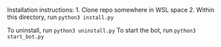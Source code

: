 Installation instructions:
    1. Clone repo somewhere in WSL space
    2. Within this directory, run `python3 install.py`

To uninstall, run `python3 uninstall.py`
To start the bot, run `python3 start_bot.py`